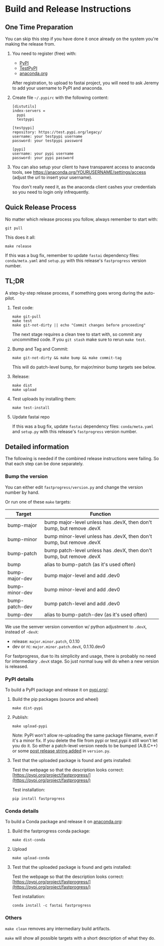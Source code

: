 # Build and Release Instructions



## One Time Preparation

You can skip this step if you have done it once already on the system you're making the release from.

1. You need to register (free) with:

    - [PyPI](https://pypi.org/account/register/)
    - [TestPyPI](https://test.pypi.org/account/register/)
    - [anaconda.org](https://anaconda.org/)

    After registration, to upload to fastai project, you will need to ask Jeremy to add your username to PyPI and anaconda.

2. Create file `~/.pypirc` with the following content:

    ```
    [distutils]
    index-servers =
      pypi
      testpypi

    [testpypi]
    repository: https://test.pypi.org/legacy/
    username: your testpypi username
    password: your testpypi password

    [pypi]
    username: your pypi username
    password: your pypi password
    ```

3. You can also setup your client to have transparent access to anaconda tools, see https://anaconda.org/YOURUSERNAME/settings/access (adjust the url to insert your username).

    You don't really need it, as the anaconda client cashes your credentials so you need to login only infrequently.





## Quick Release Process

No matter which release process you follow, always remember to start with:

```
git pull
```

This does it all:
```
make release
```

If this was a bug fix, remember to update `fastai` dependency files: `conda/meta.yaml` and `setup.py` with this release's `fastprogress` version number.

## TL;DR

A step-by-step release process, if something goes wrong during the auto-pilot.

1. Test code:
   ```
   make git-pull
   make test
   make git-not-dirty || echo "Commit changes before proceeding"
   ```

   The next stage requires a clean tree to start with, so commit any uncommitted code. If you `git stash` make sure to rerun `make test`.

2. Bump and Tag and Commit:

   ```
   make git-not-dirty && make bump && make commit-tag
   ```

   This will do patch-level bump, for major/minor bump targets see below.

3. Release:

   ```
   make dist
   make upload
   ```

4. Test uploads by installing them:

   ```
   make test-install
   ```

5. Update fastai repo

   If this was a bug fix, update `fastai` dependency files: `conda/meta.yaml` and `setup.py` with this release's `fastprogress` version number.



## Detailed information

The following is needed if the combined release instructions were failing. So that each step can be done separately.


### Bump the version

You can either edit `fastprogress/version.py` and change the version number by hand.

Or run one of these `make` targets:

   Target             | Function
   -------------------| --------------------------------------------
   bump-major         | bump major-level unless has .devX, then don't bump, but remove .devX
   bump-minor         | bump minor-level unless has .devX, then don't bump, but remove .devX
   bump-patch         | bump patch-level unless has .devX, then don't bump, but remove .devX
   bump               | alias to bump-patch (as it's used often)
   bump-major-dev     | bump major-level and add .dev0
   bump-minor-dev     | bump minor-level and add .dev0
   bump-patch-dev     | bump patch-level and add .dev0
   bump-dev           | alias to bump-patch-dev (as it's used often)


We use the semver version convention w/ python adjustment to `.devX`, instead of `-devX`:

* release: `major.minor.patch`, 0.1.10
* dev or rc: `major.minor.patch.devX`, 0.1.10.dev0

For fastprogress, due to its simplicity and usage, there is probably no need for intermediary `.devX` stage. So just normal `bump` will do when a new version is released.



### PyPI details

To build a PyPI package and release it on [pypi.org/](https://pypi.org/project/fastprogress/):

1. Build the pip packages (source and wheel)

   ```
   make dist-pypi
   ```

2. Publish:

   ```
   make upload-pypi
   ```

   Note: PyPI won't allow re-uploading the same package filename, even if it's a minor fix. If you delete the file from pypi or test.pypi it still won't let you do it. So either a patch-level version needs to be bumped (A.B.C++) or some [post release string added](https://www.python.org/dev/peps/pep-0440/#post-releases) in `version.py`.

3. Test that the uploaded package is found and gets installed:

   Test the webpage so that the description looks correct: [https://pypi.org/project/fastprogress/](https://pypi.org/project/fastprogress/)

   Test installation:

   ```
   pip install fastprogress
   ```



### Conda details

To build a Conda package and release it on [anaconda.org](https://anaconda.org/fastai/fastprogress):

1. Build the fastprogress conda package:

   ```
   make dist-conda

   ```

2. Upload

   ```
   make upload-conda

   ```

3. Test that the uploaded package is found and gets installed:

   Test the webpage so that the description looks correct: [https://pypi.org/project/fastprogress/](https://pypi.org/project/fastprogress/)

   Test installation:

   ```
   conda install -c fastai fastprogress
   ```

### Others

`make clean` removes any intermediary build artifacts.

`make` will show all possible targets with a short description of what they do.
